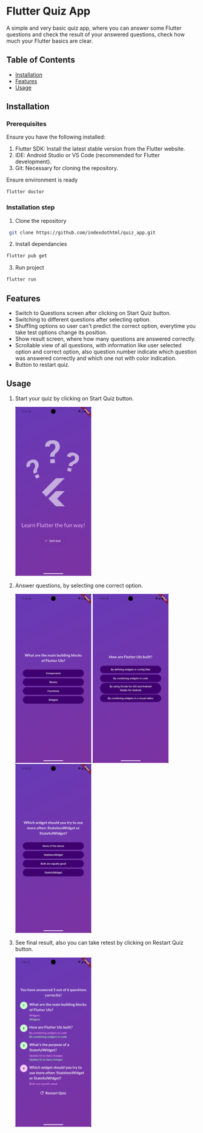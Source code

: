 # Flutter Quiz App

A simple and very basic quiz app, where you can answer some Flutter questions and check the result of your answered questions, check how much your Flutter basics are clear.

## Table of Contents

- [Installation](#installation)
- [Features](#features)
- [Usage](#usage)

## Installation

### Prerequisites

Ensure you have the following installed:

1. Flutter SDK: Install the latest stable version from the Flutter website.
2. IDE: Android Studio or VS Code (recommended for Flutter development).
3. Git: Necessary for cloning the repository.

Ensure environment is ready

```bash
flutter doctor
```

### Installation step

1. Clone the repository

```bash
 git clone https://github.com/indexdothtml/quiz_app.git
```

2. Install dependancies

```bash
flutter pub get
```

3. Run project

```bash
flutter run
```

## Features

- Switch to Questions screen after clicking on Start Quiz button.
- Switching to different questions after selecting option.
- Shuffling options so user can't predict the correct option, everytime you take test options change its position.
- Show result screen, where how many questions are answered correctly.
- Scrollable view of all questions, with information like user selected option and correct option, also question number indicate which question was answered correctly and which one not with color indication.
- Button to restart quiz.

## Usage

1. Start your quiz by clicking on Start Quiz button.

   <img src="screenshots/start_screen.png" alt="Start Screen" width="200">

2. Answer questions, by selecting one correct option.

   <img src="screenshots/question_screen_1.png" alt="Question Scrren 1" width="200">
   <img src="screenshots/question_screen_2.png" alt="Question Scrren 2" width="200">
   <img src="screenshots/question_screen_3.png" alt="Question Scrren 3" width="200">

3. See final result, also you can take retest by clicking on Restart Quiz button.

   <img src="screenshots/result_screen.png" alt="Result Screen" width="200">
